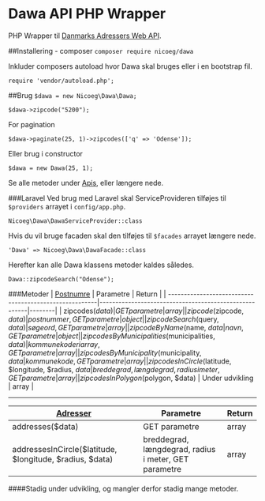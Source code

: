 # Dawa API PHP Wrapper
PHP Wrapper til [Danmarks Adressers Web API](http://dawa.aws.dk).

##Installering - composer
`composer require nicoeg/dawa`

Inkluder composers autoload hvor Dawa skal bruges eller i en bootstrap fil.

 `require 'vendor/autoload.php';`

##Brug
`$dawa = new Nicoeg\Dawa\Dawa;`

`$dawa->zipcode("5200");`

For pagination

`$dawa->paginate(25, 1)->zipcodes(['q' => 'Odense']);`

Eller brug i constructor

`$dawa = new Dawa(25, 1);`

Se alle metoder under [Apis](https://github.com/nicoeg/Dawa/tree/master/src/Apis), eller længere nede.

###Laravel
Ved brug med Laravel skal ServiceProvideren tilføjes til `$providers` arrayet i `config/app.php`.

`Nicoeg\Dawa\DawaServiceProvider::class`

Hvis du vil bruge facaden skal den tilføjes til `$facades` arrayet længere nede.

`'Dawa' => Nicoeg\Dawa\DawaFacade::class`
 
Herefter kan alle Dawa klassens metoder kaldes således.
 
`Dawa::zipcodeSearch("Odense");`

###Metoder
| [Postnumre](http://dawa.aws.dk/postnummerdok)          | Parametre                                             | Return |
| -------------------------------------------------------|-------------------------------------------------------|--------|
| zipcodes($data)                                        | GET parametre                                         | array  |
| zipcode($zipcode, $data)                               | postnummer, GET parametre                             | object |
| zipcodeSearch($query, $data)                           | søgeord, GET parametre                                | array  |
| zipcodeByName($name, $data                             | navn, GET parametre                                   | object |
| zipcodesByMunicipalities($municipalities, $data)       | kommunekoder i array, GET parametre                   | array  |
| zipcodesByMunicipality($municipality, $data            | kommunekode, GET parametre                            | array  |
| zipcodesInCircle($latitude, $longitude, $radius, $data | breddegrad, længdegrad, radius i meter, GET parametre | array  |
| zipcodesInPolygon($polygon, $data)                     | Under udvikling                                       | array  |

---

| [Adresser](http://dawa.aws.dk/adressedok)                | Parametre                                             | Return |
| -------------------------------------------------------  |-------------------------------------------------------|--------|
| addresses($data)                                         | GET parametre                                         | array  |
| addressesInCircle($latitude, $longitude, $radius, $data) | breddegrad, længdegrad, radius i meter, GET parametre | array  |
 
####Stadig under udvikling, og mangler derfor stadig mange metoder.